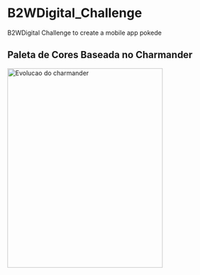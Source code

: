# B2WDigital_Challenge
B2WDigital Challenge to create a mobile app pokede

## Paleta de Cores Baseada no Charmander 

<img src="https://i.pinimg.com/originals/99/cd/e1/99cde1dd82f1bfb73508977dc2abe45f.jpg" alt="Evolucao do charmander" width=350 height=450/>
